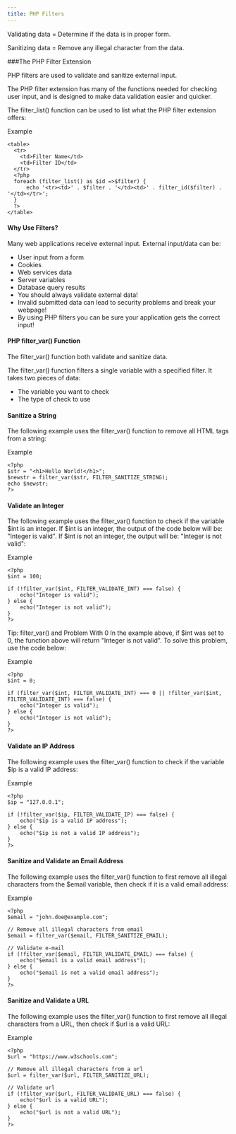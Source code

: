 ```yaml
---
title: PHP Filters
---
```


Validating data = Determine if the data is in proper form.

Sanitizing data = Remove any illegal character from the data.

###The PHP Filter Extension

PHP filters are used to validate and sanitize external input.

The PHP filter extension has many of the functions needed for checking user input, and is designed to make data validation easier and quicker.

The filter_list() function can be used to list what the PHP filter extension offers:

Example
```
<table>
  <tr>
    <td>Filter Name</td>
    <td>Filter ID</td>
  </tr>
  <?php
  foreach (filter_list() as $id =>$filter) {
      echo '<tr><td>' . $filter . '</td><td>' . filter_id($filter) . '</td></tr>';
  }
  ?>
</table>
```

#### Why Use Filters?
Many web applications receive external input. External input/data can be:

* User input from a form
* Cookies
* Web services data
* Server variables
* Database query results
* You should always validate external data!
* Invalid submitted data can lead to security problems and break your webpage!
* By using PHP filters you can be sure your application gets the correct input!


#### PHP filter_var() Function

The filter_var() function both validate and sanitize data.

The filter_var() function filters a single variable with a specified filter. It takes two pieces of data:

* The variable you want to check
* The type of check to use

#### Sanitize a String
The following example uses the filter_var() function to remove all HTML tags from a string:

Example
```
<?php
$str = "<h1>Hello World!</h1>";
$newstr = filter_var($str, FILTER_SANITIZE_STRING);
echo $newstr;
?>
```

#### Validate an Integer

The following example uses the filter_var() function to check if the variable $int is an integer. If $int is an integer, the output of the code below will be: "Integer is valid". If $int is not an integer, the output will be: "Integer is not valid":

Example
```
<?php
$int = 100;

if (!filter_var($int, FILTER_VALIDATE_INT) === false) {
    echo("Integer is valid");
} else {
    echo("Integer is not valid");
}
?>
```

Tip: filter_var() and Problem With 0
In the example above, if $int was set to 0, the function above will return "Integer is not valid". To solve this problem, use the code below:

Example
```
<?php
$int = 0;

if (filter_var($int, FILTER_VALIDATE_INT) === 0 || !filter_var($int, FILTER_VALIDATE_INT) === false) {
    echo("Integer is valid");
} else {
    echo("Integer is not valid");
}
?>
```

#### Validate an IP Address
The following example uses the filter_var() function to check if the variable $ip is a valid IP address:

Example
```
<?php
$ip = "127.0.0.1";

if (!filter_var($ip, FILTER_VALIDATE_IP) === false) {
    echo("$ip is a valid IP address");
} else {
    echo("$ip is not a valid IP address");
}
?>
```

#### Sanitize and Validate an Email Address
The following example uses the filter_var() function to first remove all illegal characters from the $email variable, then check if it is a valid email address:

Example
```
<?php
$email = "john.doe@example.com";

// Remove all illegal characters from email
$email = filter_var($email, FILTER_SANITIZE_EMAIL);

// Validate e-mail
if (!filter_var($email, FILTER_VALIDATE_EMAIL) === false) {
    echo("$email is a valid email address");
} else {
    echo("$email is not a valid email address");
}
?>
```

#### Sanitize and Validate a URL
The following example uses the filter_var() function to first remove all illegal characters from a URL, then check if $url is a valid URL:

Example
```
<?php
$url = "https://www.w3schools.com";

// Remove all illegal characters from a url
$url = filter_var($url, FILTER_SANITIZE_URL);

// Validate url
if (!filter_var($url, FILTER_VALIDATE_URL) === false) {
    echo("$url is a valid URL");
} else {
    echo("$url is not a valid URL");
}
?>
```

